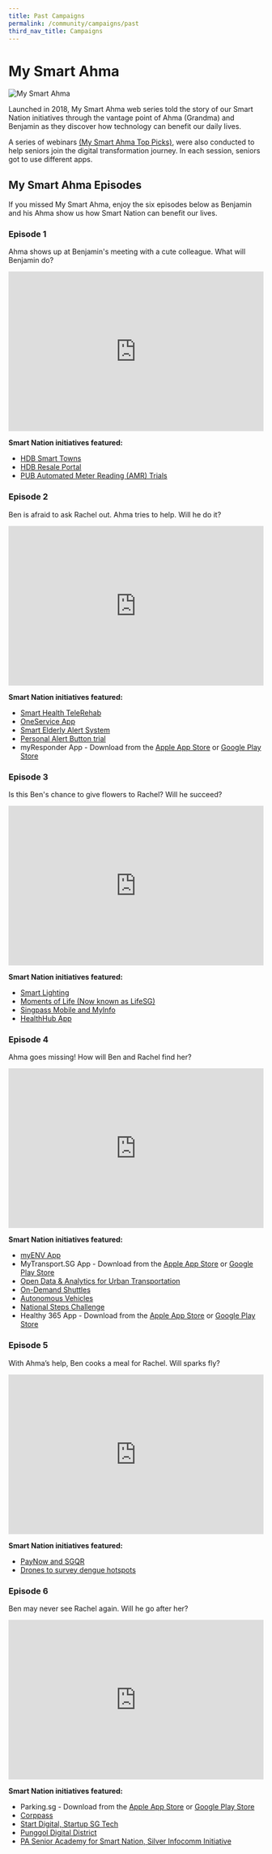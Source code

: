 ```yaml
---
title: Past Campaigns
permalink: /community/campaigns/past
third_nav_title: Campaigns
---
```

# My Smart Ahma

![My Smart Ahma](/images/media-hub/smart-nation-archives/my-smart-ahma-logo.png)

Launched in 2018, My Smart Ahma web series told the story of our  Smart Nation initiatives through the vantage point of  Ahma (Grandma) and Benjamin as they discover how technology can benefit our daily lives. 

A series of webinars <a href="https://www.youtube.com/playlist?list=PLmGkYf0auQJyDWGlxbnFyqBrq86C-zbow" target="_blank">(My Smart Ahma Top Picks)</a>, were also conducted to  help seniors join the digital transformation journey.  In each session, seniors got to use different apps.


## My Smart Ahma Episodes

If you missed My Smart Ahma, enjoy the six episodes below as Benjamin and his Ahma show us how Smart Nation can benefit our lives.

### Episode 1
Ahma shows up at Benjamin's meeting with a cute colleague. What will Benjamin do?

<iframe width="100%" height="315" src="https://www.youtube.com/embed/yiYyvxTHnps" title="YouTube video player" frameborder="0" allow="accelerometer; autoplay; clipboard-write; encrypted-media; gyroscope; picture-in-picture" allowfullscreen></iframe>

**Smart Nation initiatives featured:**
- [HDB Smart Towns](/initiatives/urban-living/smart-towns) 
- [HDB Resale Portal](/initiatives/digital-government-services/hdb-resale-portal)
- [PUB Automated Meter Reading (AMR) Trials](/initiatives/urban-living/amr)

### Episode 2

Ben is afraid to ask Rachel out. Ahma tries to help. Will he do it?

<iframe width="100%" height="315" src="https://www.youtube.com/embed/gRFEhl5Ujtg" title="YouTube video player" frameborder="0" allow="accelerometer; autoplay; clipboard-write; encrypted-media; gyroscope; picture-in-picture" allowfullscreen></iframe>
 
**Smart Nation initiatives featured:**

* [Smart Health TeleRehab](/initiatives/health/telehealth)
* [OneService App](/initiatives/urban-living/oneservice-app)
* [Smart Elderly Alert System](/initiatives/urban-living/smart-elderly-alert-system)
* [Personal Alert Button trial](/initiatives/strategic-national-projects/smart-nation-sensor-platform)
* myResponder App - Download from the <a href=" https://apps.apple.com/sg/app/myresponder-life-saving-initiative/id983494391" target="_blank">Apple App Store</a> or <a href="https://play.google.com/store/apps/details?id=sg.gov.scdf.RescuerApp " target="_blank">Google Play Store</a>

### Episode 3

Is this Ben's chance to give flowers to Rachel? Will he succeed?
 
<iframe width="100%" height="315" src="https://www.youtube.com/embed/HuNGadjRHlI" title="YouTube video player" frameborder="0" allow="accelerometer; autoplay; clipboard-write; encrypted-media; gyroscope; picture-in-picture" allowfullscreen></iframe>

**Smart Nation initiatives featured:**
* [Smart Lighting](/initiatives/urban-living/smart-towns) 
* [Moments of Life (Now known as LifeSG)](/initiatives/strategic-national-projects/lifesg)
* [Singpass Mobile and MyInfo](/initiatives/strategic-national-projects/national-digital-identity)
* [HealthHub App](/initiatives/health/healthhub)

### Episode 4

Ahma goes missing! How will Ben and Rachel find her?

<iframe width="100%" height="315" src="https://www.youtube.com/embed/O-r7xzRRqes" title="YouTube video player" frameborder="0" allow="accelerometer; autoplay; clipboard-write; encrypted-media; gyroscope; picture-in-picture" allowfullscreen></iframe>
 
**Smart Nation initiatives featured:**
* [myENV App](/initiatives/urban-living/myenv-app)
* MyTransport.SG App - Download from the <a href="https://apps.apple.com/sg/app/mytransport-singapore/id1306661188" target="_blank">Apple App Store</a> or <a href="https://play.google.com/store/apps/details?id=sg.gov.lta.mytransportsg " target="_blank">Google Play Store</a>
* [Open Data & Analytics for Urban Transportation](/initiatives/transport/open-data-analytics)
* [On-Demand Shuttles](/initiatives/transport/on-demand-shuttle)
* [Autonomous Vehicles](nitiatives/transport/autonomous-vehicles)
* [National Steps Challenge](/initiatives/health/national-steps-challenge)
* Healthy 365 App - Download from the <a href=" https://apps.apple.com/sg/app/healthy-365/id1040202154" target="_blank">Apple App Store</a> or <a href="https://play.google.com/store/apps/details?id=sg.gov.hpb.healthy365 " target="_blank">Google Play Store</a>

### Episode 5

With Ahma’s help, Ben cooks a meal for Rachel. Will sparks fly?

<iframe width="100%" height="315" src="https://www.youtube.com/embed/hkUvOOXPlpM" title="YouTube video player" frameborder="0" allow="accelerometer; autoplay; clipboard-write; encrypted-media; gyroscope; picture-in-picture" allowfullscreen></iframe>
 
**Smart Nation initiatives featured:**
* [PayNow and SGQR](/initiatives/strategic-national-projects/e-payments) 
* [Drones to survey dengue hotspots](/initiatives/urban-living/dengue-hotspots-survey-drones) 

### Episode 6

Ben may never see Rachel again. Will he go after her?

<iframe width="100%" height="315" src="https://www.youtube.com/embed/XIhdrAy-x6w" title="YouTube video player" frameborder="0" allow="accelerometer; autoplay; clipboard-write; encrypted-media; gyroscope; picture-in-picture" allowfullscreen></iframe> 
 
**Smart Nation initiatives featured:**
* Parking.sg - Download from the <a href="https://apps.apple.com/vn/app/parking-sg/id1286602494" target="_blank">Apple App Store</a> or <a href="https://play.google.com/store/apps/details?id=sg.parking.streetsmart&hl=en" target="_blank">Google Play Store</a>
* [Corppass](/initiatives/business/corppass)
* [Start Digital, Startup SG Tech](/resources/business)
* [Punggol Digital District](/initiatives/strategic-national-projects/punggol-digital-district)
* [PA Senior Academy for Smart Nation, Silver Infocomm Initiative](/community/opportunities)
